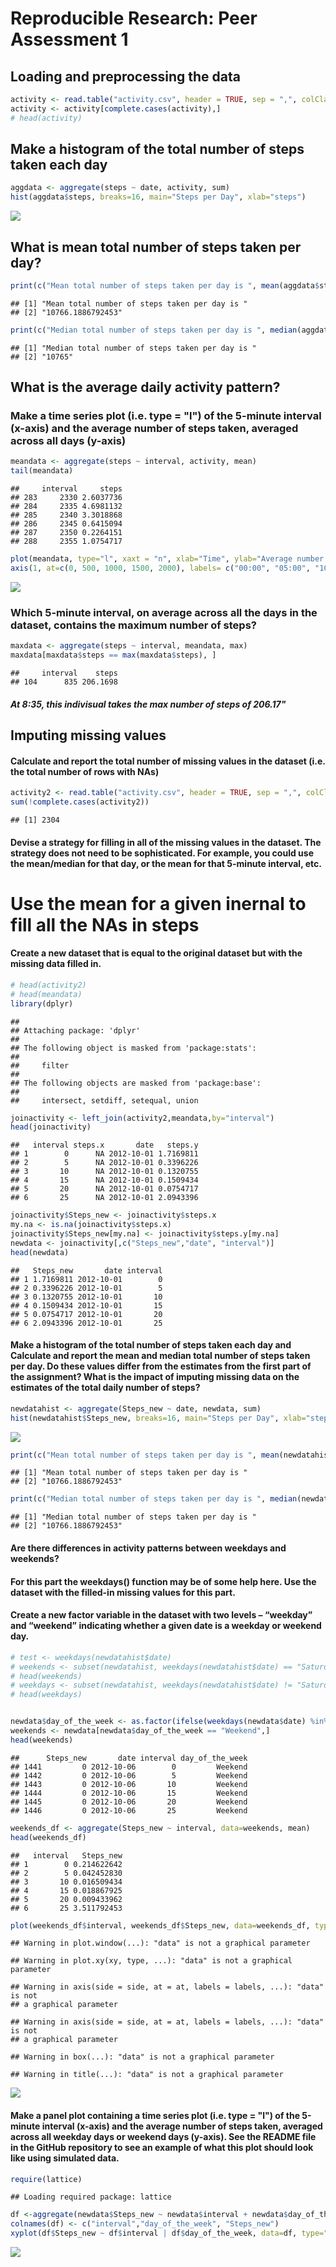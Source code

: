 # Reproducible Research: Peer Assessment 1


## Loading and preprocessing the data

```r
activity <- read.table("activity.csv", header = TRUE, sep = ",", colClasses = c("integer","Date","integer"))
activity <- activity[complete.cases(activity),]
# head(activity)
```

## Make a histogram of the total number of steps taken each day


```r
aggdata <- aggregate(steps ~ date, activity, sum)
hist(aggdata$steps, breaks=16, main="Steps per Day", xlab="steps")
```

![](PA1_template_files/figure-html/unnamed-chunk-3-1.png) 

## What is mean total number of steps taken per day?

```r
print(c("Mean total number of steps taken per day is ", mean(aggdata$steps)))
```

```
## [1] "Mean total number of steps taken per day is "
## [2] "10766.1886792453"
```

```r
print(c("Median total number of steps taken per day is ", median(aggdata$steps)))
```

```
## [1] "Median total number of steps taken per day is "
## [2] "10765"
```



## What is the average daily activity pattern?
### Make a time series plot (i.e. type = "l") of the 5-minute interval (x-axis) and the average number of steps taken, averaged across all days (y-axis)

```r
meandata <- aggregate(steps ~ interval, activity, mean)
tail(meandata)
```

```
##     interval     steps
## 283     2330 2.6037736
## 284     2335 4.6981132
## 285     2340 3.3018868
## 286     2345 0.6415094
## 287     2350 0.2264151
## 288     2355 1.0754717
```

```r
plot(meandata, type="l", xaxt = "n", xlab="Time", ylab="Average number of steps taken, averaged across all days")
axis(1, at=c(0, 500, 1000, 1500, 2000), labels= c("00:00", "05:00", "10:00", "15:00", "20:00"))
```

![](PA1_template_files/figure-html/unnamed-chunk-5-1.png) 

### Which 5-minute interval, on average across all the days in the dataset, contains the maximum number of steps?

```r
maxdata <- aggregate(steps ~ interval, meandata, max)
maxdata[maxdata$steps == max(maxdata$steps), ]
```

```
##     interval    steps
## 104      835 206.1698
```
##### At 8:35, this indivisual takes the max number of steps of 206.17"


## Imputing missing values

#### Calculate and report the total number of missing values in the dataset (i.e. the total number of rows with NAs)

```r
activity2 <- read.table("activity.csv", header = TRUE, sep = ",", colClasses = c("integer","Date","integer"))
sum(!complete.cases(activity2))
```

```
## [1] 2304
```
#### Devise a strategy for filling in all of the missing values in the dataset. The strategy does not need to be sophisticated. For example, you could use the mean/median for that day, or the mean for that 5-minute interval, etc.
# Use the mean for a given inernal to fill all the NAs in steps

#### Create a new dataset that is equal to the original dataset but with the missing data filled in.

```r
# head(activity2)
# head(meandata)
library(dplyr)
```

```
## 
## Attaching package: 'dplyr'
## 
## The following object is masked from 'package:stats':
## 
##     filter
## 
## The following objects are masked from 'package:base':
## 
##     intersect, setdiff, setequal, union
```

```r
joinactivity <- left_join(activity2,meandata,by="interval")
head(joinactivity)
```

```
##   interval steps.x       date   steps.y
## 1        0      NA 2012-10-01 1.7169811
## 2        5      NA 2012-10-01 0.3396226
## 3       10      NA 2012-10-01 0.1320755
## 4       15      NA 2012-10-01 0.1509434
## 5       20      NA 2012-10-01 0.0754717
## 6       25      NA 2012-10-01 2.0943396
```

```r
joinactivity$Steps_new <- joinactivity$steps.x
my.na <- is.na(joinactivity$steps.x)
joinactivity$Steps_new[my.na] <- joinactivity$steps.y[my.na]
newdata <- joinactivity[,c("Steps_new","date", "interval")]
head(newdata)
```

```
##   Steps_new       date interval
## 1 1.7169811 2012-10-01        0
## 2 0.3396226 2012-10-01        5
## 3 0.1320755 2012-10-01       10
## 4 0.1509434 2012-10-01       15
## 5 0.0754717 2012-10-01       20
## 6 2.0943396 2012-10-01       25
```
#### Make a histogram of the total number of steps taken each day and Calculate and report the mean and median total number of steps taken per day. Do these values differ from the estimates from the first part of the assignment? What is the impact of imputing missing data on the estimates of the total daily number of steps?


```r
newdatahist <- aggregate(Steps_new ~ date, newdata, sum)
hist(newdatahist$Steps_new, breaks=16, main="Steps per Day", xlab="steps")
```

![](PA1_template_files/figure-html/unnamed-chunk-9-1.png) 

```r
print(c("Mean total number of steps taken per day is ", mean(newdatahist$Steps_new)))
```

```
## [1] "Mean total number of steps taken per day is "
## [2] "10766.1886792453"
```

```r
print(c("Median total number of steps taken per day is ", median(newdatahist$Steps_new)))
```

```
## [1] "Median total number of steps taken per day is "
## [2] "10766.1886792453"
```


#### Are there differences in activity patterns between weekdays and weekends?
#### For this part the weekdays() function may be of some help here. Use the dataset with the filled-in missing values for this part.

####  Create a new factor variable in the dataset with two levels – “weekday” and “weekend” indicating whether a given date is a weekday or weekend day.

```r
# test <- weekdays(newdatahist$date)
# weekends <- subset(newdatahist, weekdays(newdatahist$date) == "Saturday" | weekdays(newdatahist$date) == "Sunday")
# head(weekends)
# weekdays <- subset(newdatahist, weekdays(newdatahist$date) != "Saturday" & weekdays(newdatahist$date) != "Sunday")
# head(weekdays)


newdata$day_of_the_week <- as.factor(ifelse(weekdays(newdata$date) %in% c("Saturday","Sunday"), "Weekend", "Weekday")) 
weekends <- newdata[newdata$day_of_the_week == "Weekend",] 
head(weekends)
```

```
##      Steps_new       date interval day_of_the_week
## 1441         0 2012-10-06        0         Weekend
## 1442         0 2012-10-06        5         Weekend
## 1443         0 2012-10-06       10         Weekend
## 1444         0 2012-10-06       15         Weekend
## 1445         0 2012-10-06       20         Weekend
## 1446         0 2012-10-06       25         Weekend
```

```r
weekends_df <- aggregate(Steps_new ~ interval, data=weekends, mean)
head(weekends_df)
```

```
##   interval   Steps_new
## 1        0 0.214622642
## 2        5 0.042452830
## 3       10 0.016509434
## 4       15 0.018867925
## 5       20 0.009433962
## 6       25 3.511792453
```

```r
plot(weekends_df$interval, weekends_df$Steps_new, data=weekends_df, type="l")
```

```
## Warning in plot.window(...): "data" is not a graphical parameter
```

```
## Warning in plot.xy(xy, type, ...): "data" is not a graphical parameter
```

```
## Warning in axis(side = side, at = at, labels = labels, ...): "data" is not
## a graphical parameter
```

```
## Warning in axis(side = side, at = at, labels = labels, ...): "data" is not
## a graphical parameter
```

```
## Warning in box(...): "data" is not a graphical parameter
```

```
## Warning in title(...): "data" is not a graphical parameter
```

![](PA1_template_files/figure-html/unnamed-chunk-10-1.png) 
####  Make a panel plot containing a time series plot (i.e. type = "l") of the 5-minute interval (x-axis) and the average number of steps taken, averaged across all weekday days or weekend days (y-axis). See the README file in the GitHub repository to see an example of what this plot should look like using simulated data.

```r
require(lattice)
```

```
## Loading required package: lattice
```

```r
df <-aggregate(newdata$Steps_new ~ newdata$interval + newdata$day_of_the_week, data = newdata, FUN="mean")
colnames(df) <- c("interval","day_of_the_week", "Steps_new")
xyplot(df$Steps_new ~ df$interval | df$day_of_the_week, data=df, type="l", xlab= "Interval", ylab="Number of Steps", layout=c(1,2))
```

![](PA1_template_files/figure-html/unnamed-chunk-11-1.png) 
